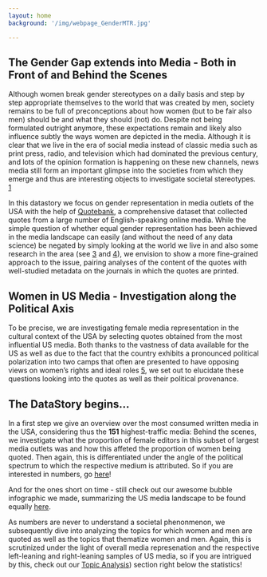 ```yaml
---
layout: home
background: '/img/webpage_GenderMTR.jpg'

---
```


## The Gender Gap extends into Media - Both in Front of and Behind the Scenes

Although women break gender stereotypes on a daily basis and step by step appropriate themselves to the world that was created by men, society remains to be full of preconceptions about how women (but to be fair also men) should be and what they should (not) do. Despite not being formulated outright anymore, these expectations remain and likely also influence subtly the ways women are depicted in the media. Although it is clear that we live in the era of social media instead of classic media such as print press, radio, and television which had dominated the previous century, and lots of the opinion formation is happening on these new channels, news media still form an important glimpse into the societies from which they emerge and thus are interesting objects to investigate societal stereotypes. [1](https://www1.udel.edu/comm245/readings/GenderedMedia.pdf)

In this datastory we focus on gender representation in media outlets of the USA with the help of [Quotebank](https://quotebank.dlab.tools/), a comprehensive dataset that collected quotes from a large number of English-speaking online media. While the simple question of whether equal gender representation has been achieved in the media landscape can easily (and without the need of any data science) be negated by simply looking at the world we live in and also some research in the area (see [3](]https://womensmediacenter.com/reports/the-status-of-women-in-u-s-media-2019) and [4](https://reutersinstitute.politics.ox.ac.uk/women-and-leadership-news-media-2020-evidence-ten-markets)), we envision to show a more fine-grained approach to the issue, pairing analyses of the content of the quotes with well-studied metadata on the journals in which the quotes are printed.

## Women in US Media - Investigation along the Political Axis

To be precise, we are investigating female media representation in the cultural context of the USA by selecting quotes obtained from the most influential US media. Both thanks to the vastness of data available for the US as well as due to the fact that the country exhibits a pronounced political polarization into two camps that often are presented to have opposing views on women’s rights and ideal roles [5](https://www.vox.com/mischiefs-of-faction/2016/7/18/12203690/democrats-republicans-gender-discrimination), we set out to elucidate these questions looking into the quotes as well as their political provenance.


## The DataStory begins… 

In a first step we give an overview over the most consumed written media in the USA, considering thus the **151** highest-traffic media: Behind the scenes, we investigate what the proportion of female editors in this subset of largest media outlets was and how this affeted the proportion of women being quoted. Then again, this is differentiated under the angle of the political spectrum to which the respective medium is attributed. So if you are interested in numbers, go [here](https://vfayt99.github.io/femedia/2021/01/02/Analysis.html)!

And for the ones short on time - still check out our awesome bubble infographic we made, summarizing the US media landscape  to be found equally [here](https://vfayt99.github.io/femedia/2021/01/02/Analysis.html).

As numbers are never to understand a societal phenonmenon, we subsequently dive into analyzing the topics for which women and men are quoted as well as the topics that thematize women and men. Again, this is scrutinized under the light of overall media represenation and the respective left-leaning and right-leaning samples of US media, so if you are intrigued by this, check out our [Topic Analysis](https://vfayt99.github.io/femedia/2021/01/02/Analysis.html)) section right below the statistics!
